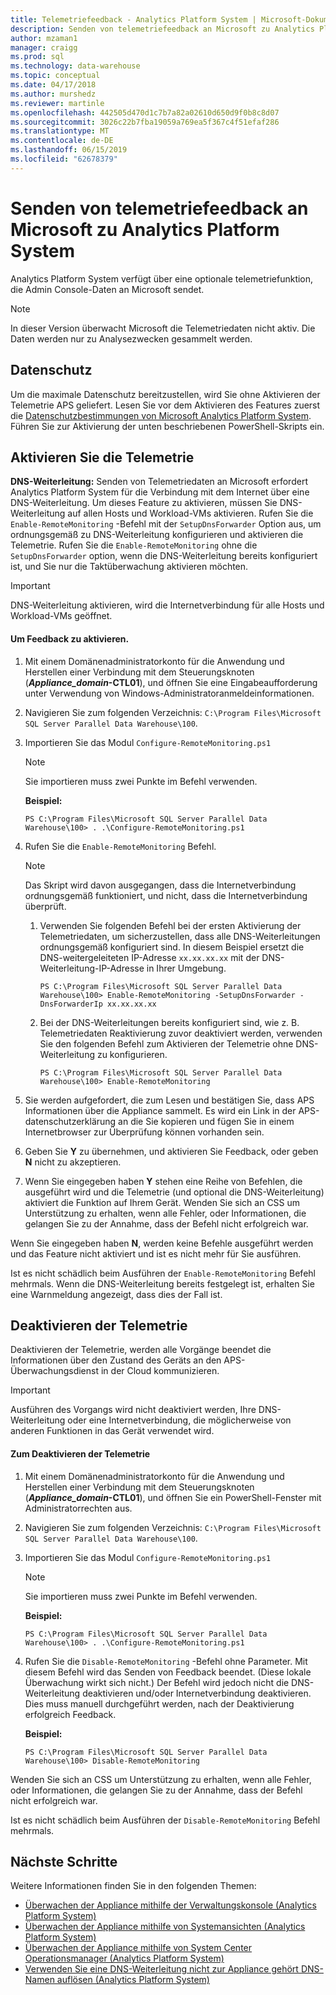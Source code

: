 ```yaml
---
title: Telemetriefeedback - Analytics Platform System | Microsoft-Dokumentation
description: Senden von telemetriefeedback an Microsoft zu Analytics Platform System.
author: mzaman1
manager: craigg
ms.prod: sql
ms.technology: data-warehouse
ms.topic: conceptual
ms.date: 04/17/2018
ms.author: murshedz
ms.reviewer: martinle
ms.openlocfilehash: 442505d470d1c7b7a82a02610d650d9f0b8c8d07
ms.sourcegitcommit: 3026c22b7fba19059a769ea5f367c4f51efaf286
ms.translationtype: MT
ms.contentlocale: de-DE
ms.lasthandoff: 06/15/2019
ms.locfileid: "62678379"
---
```

# <a name="send-telemetry-feedback-to-microsoft-for-analytics-platform-system"></a>Senden von telemetriefeedback an Microsoft zu Analytics Platform System
Analytics Platform System verfügt über eine optionale telemetriefunktion, die Admin Console-Daten an Microsoft sendet. 
  
> [!NOTE]  
> In dieser Version überwacht Microsoft die Telemetriedaten nicht aktiv. Die Daten werden nur zu Analysezwecken gesammelt werden.  
  
## <a name="privacy"></a>Datenschutz  
Um die maximale Datenschutz bereitzustellen, wird Sie ohne Aktivieren der Telemetrie APS geliefert. Lesen Sie vor dem Aktivieren des Features zuerst die [Datenschutzbestimmungen von Microsoft Analytics Platform System](https://go.microsoft.com/fwlink/?LinkId=400902). Führen Sie zur Aktivierung der unten beschriebenen PowerShell-Skripts ein.  
  
## <a name="enable"></a>Aktivieren Sie die Telemetrie  
**DNS-Weiterleitung:** Senden von Telemetriedaten an Microsoft erfordert Analytics Platform System für die Verbindung mit dem Internet über eine DNS-Weiterleitung. Um dieses Feature zu aktivieren, müssen Sie DNS-Weiterleitung auf allen Hosts und Workload-VMs aktivieren. Rufen Sie die `Enable-RemoteMonitoring` -Befehl mit der `SetupDnsForwarder` Option aus, um ordnungsgemäß zu DNS-Weiterleitung konfigurieren und aktivieren die Telemetrie. Rufen Sie die `Enable-RemoteMonitoring` ohne die `SetupDnsForwarder` option, wenn die DNS-Weiterleitung bereits konfiguriert ist, und Sie nur die Taktüberwachung aktivieren möchten.  
  
> [!IMPORTANT]  
> DNS-Weiterleitung aktivieren, wird die Internetverbindung für alle Hosts und Workload-VMs geöffnet.  
  
#### <a name="to-enable-feedback"></a>Um Feedback zu aktivieren.  
  
1.  Mit einem Domänenadministratorkonto für die Anwendung und Herstellen einer Verbindung mit dem Steuerungsknoten (<strong>*Appliance_domain*-CTL01</strong>), und öffnen Sie eine Eingabeaufforderung unter Verwendung von Windows-Administratoranmeldeinformationen.  
  
2.  Navigieren Sie zum folgenden Verzeichnis: `C:\Program Files\Microsoft SQL Server Parallel Data Warehouse\100`.  
  
3.  Importieren Sie das Modul `Configure-RemoteMonitoring.ps1`  
  
    > [!NOTE]  
    > Sie importieren muss zwei Punkte im Befehl verwenden.  
  
    **Beispiel:**  
  
    ```  
    PS C:\Program Files\Microsoft SQL Server Parallel Data Warehouse\100> . .\Configure-RemoteMonitoring.ps1  
    ```  
  
4.  Rufen Sie die `Enable-RemoteMonitoring` Befehl.  
  
    > [!NOTE]  
    > Das Skript wird davon ausgegangen, dass die Internetverbindung ordnungsgemäß funktioniert, und nicht, dass die Internetverbindung überprüft.  
  
    1.  Verwenden Sie folgenden Befehl bei der ersten Aktivierung der Telemetriedaten, um sicherzustellen, dass alle DNS-Weiterleitungen ordnungsgemäß konfiguriert sind. In diesem Beispiel ersetzt die DNS-weitergeleiteten IP-Adresse `xx.xx.xx.xx` mit der DNS-Weiterleitung-IP-Adresse in Ihrer Umgebung.  
  
        ```  
        PS C:\Program Files\Microsoft SQL Server Parallel Data Warehouse\100> Enable-RemoteMonitoring -SetupDnsForwarder -DnsForwarderIp xx.xx.xx.xx  
        ```  
  
    2.  Bei der DNS-Weiterleitungen bereits konfiguriert sind, wie z. B. Telemetriedaten Reaktivierung zuvor deaktiviert werden, verwenden Sie den folgenden Befehl zum Aktivieren der Telemetrie ohne DNS-Weiterleitung zu konfigurieren.  
  
        ```  
        PS C:\Program Files\Microsoft SQL Server Parallel Data Warehouse\100> Enable-RemoteMonitoring  
        ```  
  
5.  Sie werden aufgefordert, die zum Lesen und bestätigen Sie, dass APS Informationen über die Appliance sammelt. Es wird ein Link in der APS-datenschutzerklärung an die Sie kopieren und fügen Sie in einem Internetbrowser zur Überprüfung können vorhanden sein.  
  
6.  Geben Sie **Y** zu übernehmen, und aktivieren Sie Feedback, oder geben **N** nicht zu akzeptieren.  
  
7.  Wenn Sie eingegeben haben **Y** stehen eine Reihe von Befehlen, die ausgeführt wird und die Telemetrie (und optional die DNS-Weiterleitung) aktiviert die Funktion auf Ihrem Gerät. Wenden Sie sich an CSS um Unterstützung zu erhalten, wenn alle Fehler, oder Informationen, die gelangen Sie zu der Annahme, dass der Befehl nicht erfolgreich war.  
  
Wenn Sie eingegeben haben **N**, werden keine Befehle ausgeführt werden und das Feature nicht aktiviert und ist es nicht mehr für Sie ausführen.  
  
Ist es nicht schädlich beim Ausführen der `Enable-RemoteMonitoring` Befehl mehrmals. Wenn die DNS-Weiterleitung bereits festgelegt ist, erhalten Sie eine Warnmeldung angezeigt, dass dies der Fall ist.  
  
## <a name="disable"></a>Deaktivieren der Telemetrie  
Deaktivieren der Telemetrie, werden alle Vorgänge beendet die Informationen über den Zustand des Geräts an den APS-Überwachungsdienst in der Cloud kommunizieren.  
  
> [!IMPORTANT]  
> Ausführen des Vorgangs wird nicht deaktiviert werden, Ihre DNS-Weiterleitung oder eine Internetverbindung, die möglicherweise von anderen Funktionen in das Gerät verwendet wird.  
  
#### <a name="to-disable-telemetry"></a>Zum Deaktivieren der Telemetrie  
  
1.  Mit einem Domänenadministratorkonto für die Anwendung und Herstellen einer Verbindung mit dem Steuerungsknoten (<strong>*Appliance_domain*-CTL01</strong>), und öffnen Sie ein PowerShell-Fenster mit Administratorrechten aus.  
  
2.  Navigieren Sie zum folgenden Verzeichnis: `C:\Program Files\Microsoft SQL Server Parallel Data Warehouse\100`.  
  
3.  Importieren Sie das Modul `Configure-RemoteMonitoring.ps1`  
  
    > [!NOTE]  
    > Sie importieren muss zwei Punkte im Befehl verwenden.  
  
    **Beispiel:**  
  
    ```  
    PS C:\Program Files\Microsoft SQL Server Parallel Data Warehouse\100> . .\Configure-RemoteMonitoring.ps1  
    ```  
  
4.  Rufen Sie die `Disable-RemoteMonitoring` -Befehl ohne Parameter. Mit diesem Befehl wird das Senden von Feedback beendet. (Diese lokale Überwachung wirkt sich nicht.) Der Befehl wird jedoch nicht die DNS-Weiterleitung deaktivieren und/oder Internetverbindung deaktivieren. Dies muss manuell durchgeführt werden, nach der Deaktivierung erfolgreich Feedback.  
  
    **Beispiel:**  
  
    ```  
    PS C:\Program Files\Microsoft SQL Server Parallel Data Warehouse\100> Disable-RemoteMonitoring  
    ```  
  
Wenden Sie sich an CSS um Unterstützung zu erhalten, wenn alle Fehler, oder Informationen, die gelangen Sie zu der Annahme, dass der Befehl nicht erfolgreich war.  
  
Ist es nicht schädlich beim Ausführen der `Disable-RemoteMonitoring` Befehl mehrmals.  
  
## <a name="next-steps"></a>Nächste Schritte
Weitere Informationen finden Sie in den folgenden Themen:
- [Überwachen der Appliance mithilfe der Verwaltungskonsole &#40;Analytics Platform System&#41;](monitor-the-appliance-by-using-the-admin-console.md)  
- [Überwachen der Appliance mithilfe von Systemansichten &#40;Analytics Platform System&#41;](monitor-the-appliance-by-using-system-views.md)  
- [Überwachen der Appliance mithilfe von System Center Operationsmanager &#40;Analytics Platform System&#41;](monitor-the-appliance-by-using-system-center-operations-manager.md)  
- [Verwenden Sie eine DNS-Weiterleitung nicht zur Appliance gehört DNS-Namen auflösen &#40;Analytics Platform System&#41;](use-a-dns-forwarder-to-resolve-non-appliance-dns-names.md)  
  
